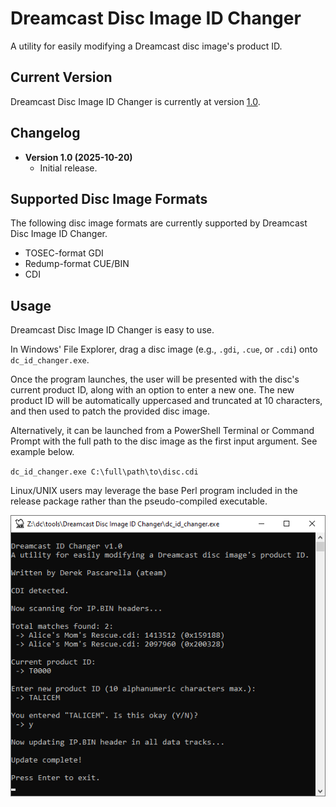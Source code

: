 # Dreamcast Disc Image ID Changer
A utility for easily modifying a Dreamcast disc image's product ID.

## Current Version
Dreamcast Disc Image ID Changer is currently at version [1.0](https://github.com/DerekPascarella/Dreamcast-Disc-Image-ID-Changer/releases/download/1.0/Dreamcast.Disc.Image.ID.Changer.zip).

## Changelog
- **Version 1.0 (2025-10-20)**
  * Initial release.

## Supported Disc Image Formats
The following disc image formats are currently supported by Dreamcast Disc Image ID Changer.
- TOSEC-format GDI
- Redump-format CUE/BIN
- CDI

## Usage
Dreamcast Disc Image ID Changer is easy to use.

In Windows' File Explorer, drag a disc image (e.g., `.gdi`, `.cue`, or `.cdi`) onto `dc_id_changer.exe`.

Once the program launches, the user will be presented with the disc's current product ID, along with an option to enter a new one. The new product ID will be automatically uppercased and truncated at 10 characters, and then used to patch the provided disc image.

Alternatively, it can be launched from a PowerShell Terminal or Command Prompt with the full path to the disc image as the first input argument. See example below.

`dc_id_changer.exe C:\full\path\to\disc.cdi`

Linux/UNIX users may leverage the base Perl program included in the release package rather than the pseudo-compiled executable.

![alt text](https://github.com/DerekPascarella/Dreamcast-Disc-Image-ID-Changer/blob/main/images/screenshot.png?raw=true)
